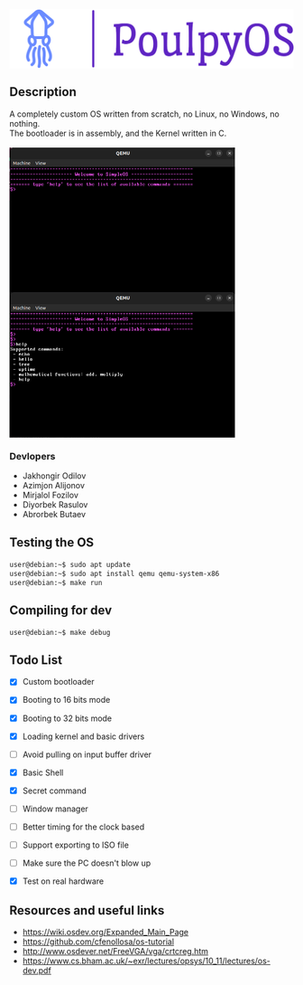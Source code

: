 <img align="middle" src="pic/logo_large.png" width="800"> <br>

## Description
A completely custom OS written from scratch, no Linux, no Windows, no nothing. <br>
The bootloader is in assembly, and the Kernel written in C.<br> <br>
<img align="middle" src="pic/pic1.png" width="400"> <img align="middle" src="pic/pic2.png" width="400">

### Devlopers
- Jakhongir Odilov
- Azimjon Alijonov
- Mirjalol Fozilov
- Diyorbek Rasulov
- Abrorbek Butaev

## Testing the OS
```console
user@debian:~$ sudo apt update
user@debian:~$ sudo apt install qemu qemu-system-x86
user@debian:~$ make run
```
  
## Compiling for dev
```console
user@debian:~$ make debug
```


## Todo List
- [X] Custom bootloader
- [x] Booting to 16 bits mode
- [x] Booting to 32 bits mode
- [x] Loading kernel and basic drivers
- [ ] Avoid pulling on input buffer driver
- [x] Basic Shell
- [x] Secret command
- [ ] Window manager
- [ ] Better timing for the clock based
- [ ] Support exporting to ISO file
- [ ] Make sure the PC doesn't blow up
- [x] Test on real hardware


## Resources and useful links
- https://wiki.osdev.org/Expanded_Main_Page
- https://github.com/cfenollosa/os-tutorial
- http://www.osdever.net/FreeVGA/vga/crtcreg.htm
- https://www.cs.bham.ac.uk/~exr/lectures/opsys/10_11/lectures/os-dev.pdf 

